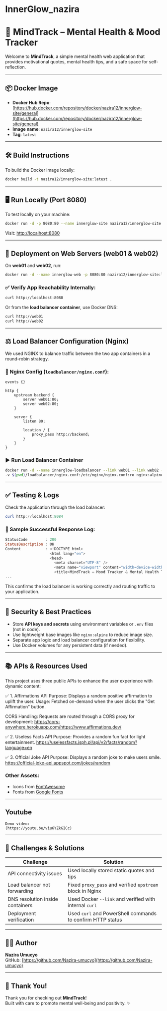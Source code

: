 # InnerGlow_nazira

# 🧠 MindTrack – Mental Health & Mood Tracker

Welcome to **MindTrack**, a simple mental health web application that provides motivational quotes, mental health tips, and a safe space for self-reflection.

---

## 📦 Docker Image

- **Docker Hub Repo**: [https://hub.docker.com/repository/docker/nazira12/innerglow-site/general](https://hub.docker.com/repository/docker/nazira12/innerglow-site/general)
- **Image name**: `nazira12/innerglow-site`
- **Tag**: `latest`

---

## 🛠️ Build Instructions

To build the Docker image locally:

```bash
docker build -t nazira12/innerglow-site:latest .
```

---

## 🖥️ Run Locally (Port 8080)

To test locally on your machine:

```bash
docker run -d -p 8080:80 --name innerglow-site nazira12/innerglow-site:latest
```

Visit: [http://localhost:8080](http://localhost:8080)

---

## 🚀 Deployment on Web Servers (web01 & web02)

On **web01** and **web02**, run:

```bash
docker run -d --name innerglow-web -p 8080:80 nazira12/innerglow-site:latest
```

### ✅ Verify App Reachability Internally:

```bash
curl http://localhost:8080
```

Or from the **load balancer container**, use Docker DNS:

```bash
curl http://web01
curl http://web02
```

---

## ⚖️ Load Balancer Configuration (Nginx)

We used NGINX to balance traffic between the two app containers in a round-robin strategy.

### 🔧 Nginx Config (`loadbalancer/nginx.conf`):

```nginx
events {}

http {
    upstream backend {
        server web01:80;
        server web02:80;
    }

    server {
        listen 80;

        location / {
            proxy_pass http://backend;
        }
    }
}
```

### ▶️ Run Load Balancer Container

```bash
docker run -d --name innerglow-loadbalancer --link web01 --link web02 -p 8084:80 \
-v $(pwd)/loadbalancer/nginx.conf:/etc/nginx/nginx.conf:ro nginx:alpine
```

---

## ✅ Testing & Logs

Check the application through the load balancer:

```powershell
curl http://localhost:8084
```

### 🧾 Sample Successful Response Log:

```powershell
StatusCode        : 200
StatusDescription : OK
Content           : <!DOCTYPE html>
                    <html lang="en">
                    <head>
                      <meta charset="UTF-8" />
                      <meta name="viewport" content="width=device-width, initial-scale=1.0"/>
                      <title>MindTrack – Mood Tracker & Mental Health Tips</title>
...
```

This confirms the load balancer is working correctly and routing traffic to your application.

---

## 🔐 Security & Best Practices

- Store **API keys and secrets** using environment variables or `.env` files (not in code).
- Use lightweight base images like `nginx:alpine` to reduce image size.
- Separate app logic and load balancer configuration for flexibility.
- Use Docker volumes for any persistent data (if needed).

---

## 📚 APIs & Resources Used

This project uses three public APIs to enhance the user experience with dynamic content:

✅ 1. Affirmations API
Purpose: Displays a random positive affirmation to uplift the user.
Usage: Fetched on-demand when the user clicks the "Get Affirmation" button.

CORS Handling: Requests are routed through a CORS proxy for development:
https://cors-anywhere.herokuapp.com/https://www.affirmations.dev/

✅ 2. Useless Facts API
Purpose: Provides a random fun fact for light entertainment.
https://uselessfacts.jsph.pl/api/v2/facts/random?language=en

✅ 3. Official Joke API
Purpose: Displays a random joke to make users smile.
https://official-joke-api.appspot.com/jokes/random


### Other Assets:

- Icons from [FontAwesome](https://fontawesome.com)
- Fonts from [Google Fonts](https://fonts.google.com)

---

##  Youtube
    Demo video:
    (https://youtu.be/viu6YZkGICc)
---
## 🧩 Challenges & Solutions

| Challenge                         | Solution                                                   |
|----------------------------------|-------------------------------------------------------------|
| API connectivity issues          | Used locally stored static quotes and tips                 |
| Load balancer not forwarding     | Fixed `proxy_pass` and verified `upstream` block in Nginx  |
| DNS resolution inside containers | Used Docker `--link` and verified with internal `curl`     |
| Deployment verification          | Used `curl` and PowerShell commands to confirm HTTP status |

---

## 👩‍💻 Author

**Nazira Umucyo**  
GitHub: [https://github.com/Nazira-umucyo](https://github.com/Nazira-umucyo)

---



## 💙 Thank You!

Thank you for checking out **MindTrack**!  
Built with care to promote mental well-being and positivity. ✨
